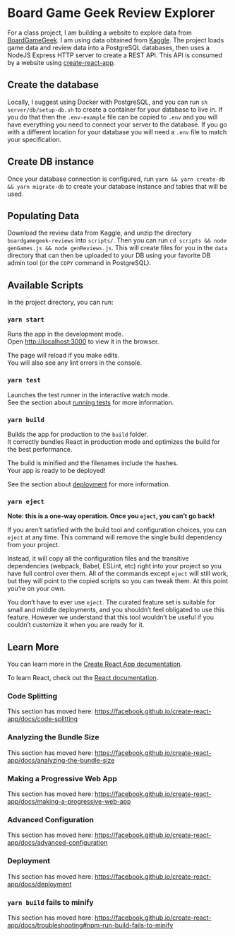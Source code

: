 # Board Game Geek Review Explorer

For a class project, I am building a website to explore data from [BoardGameGeek](boardgamegeek.com). I am using data obtained from [Kaggle](https://www.kaggle.com/jvanelteren/boardgamegeek-reviews). The project loads game data and review data into a PostgreSQL databases, then uses a NodeJS Express HTTP server to create a REST API. This API is consumed by a website using [create-react-app](https://facebook.github.io/create-react-app).

## Create the database

Locally, I suggest using Docker with PostgreSQL, and you can run `sh server/db/setup-db.sh` to create a container for your database to live in. If you do that then the `.env-example` file can be copied to `.env` and you will have everything you need to connect your server to the database. If you go with a different location for your database you will need a `.env` file to match your specification. 

## Create DB instance

Once your database connection is configured, run `yarn && yarn create-db && yarn migrate-db` to create your database instance and tables that will be used. 

## Populating Data

Download the review data from Kaggle, and unzip the directory `boardgamegeek-reviews` into `scripts/`. Then you can run `cd scripts && node genGames.js && node genReviews.js`. This will create files for you in the `data` directory that can then be uploaded to your DB using your favorite DB admin tool (or the `COPY` command in PostgreSQL).

## Available Scripts

In the project directory, you can run:

### `yarn start`

Runs the app in the development mode.<br />
Open [http://localhost:3000](http://localhost:3000) to view it in the browser.

The page will reload if you make edits.<br />
You will also see any lint errors in the console.

### `yarn test`

Launches the test runner in the interactive watch mode.<br />
See the section about [running tests](https://facebook.github.io/create-react-app/docs/running-tests) for more information.

### `yarn build`

Builds the app for production to the `build` folder.<br />
It correctly bundles React in production mode and optimizes the build for the best performance.

The build is minified and the filenames include the hashes.<br />
Your app is ready to be deployed!

See the section about [deployment](https://facebook.github.io/create-react-app/docs/deployment) for more information.

### `yarn eject`

**Note: this is a one-way operation. Once you `eject`, you can’t go back!**

If you aren’t satisfied with the build tool and configuration choices, you can `eject` at any time. This command will remove the single build dependency from your project.

Instead, it will copy all the configuration files and the transitive dependencies (webpack, Babel, ESLint, etc) right into your project so you have full control over them. All of the commands except `eject` will still work, but they will point to the copied scripts so you can tweak them. At this point you’re on your own.

You don’t have to ever use `eject`. The curated feature set is suitable for small and middle deployments, and you shouldn’t feel obligated to use this feature. However we understand that this tool wouldn’t be useful if you couldn’t customize it when you are ready for it.

## Learn More

You can learn more in the [Create React App documentation](https://facebook.github.io/create-react-app/docs/getting-started).

To learn React, check out the [React documentation](https://reactjs.org/).

### Code Splitting

This section has moved here: https://facebook.github.io/create-react-app/docs/code-splitting

### Analyzing the Bundle Size

This section has moved here: https://facebook.github.io/create-react-app/docs/analyzing-the-bundle-size

### Making a Progressive Web App

This section has moved here: https://facebook.github.io/create-react-app/docs/making-a-progressive-web-app

### Advanced Configuration

This section has moved here: https://facebook.github.io/create-react-app/docs/advanced-configuration

### Deployment

This section has moved here: https://facebook.github.io/create-react-app/docs/deployment

### `yarn build` fails to minify

This section has moved here: https://facebook.github.io/create-react-app/docs/troubleshooting#npm-run-build-fails-to-minify
